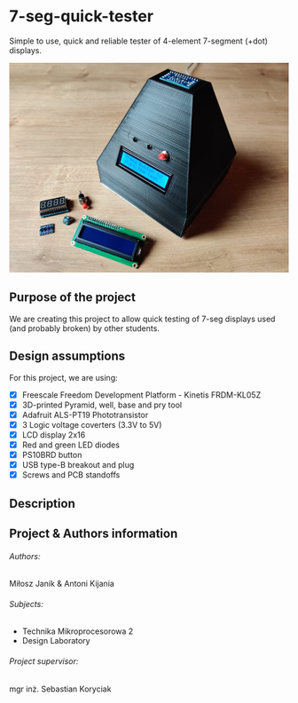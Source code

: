 # 7-seg-quick-tester
Simple to use, quick and reliable tester of 4-element 7-segment (+dot) displays. 

![7-seg-tester concept](https://github.com/mijanik/7-seg-tester-Project/blob/main/7-seg-tester-photo.jpg)

## Purpose of the project
We are creating this project to allow quick testing of 7-seg displays used (and probably broken) by other students.

## Design assumptions
For this project, we are using: 

- [x] Freescale Freedom Development Platform - Kinetis FRDM-KL05Z
- [x] 3D-printed Pyramid, well, base and pry tool
- [x] Adafruit ALS-PT19 Phototransistor
- [x] 3 Logic voltage coverters (3.3V to 5V)
- [x] LCD display 2x16
- [x] Red and green LED diodes
- [x] PS10BRD button
- [x] USB type-B breakout and plug
- [x] Screws and PCB standoffs

## Description


## Project & Authors information

###### Authors:

Miłosz Janik & Antoni Kijania

###### Subjects:

- Technika Mikroprocesorowa 2
- Design Laboratory

###### Project supervisor:

mgr inż. Sebastian Koryciak
